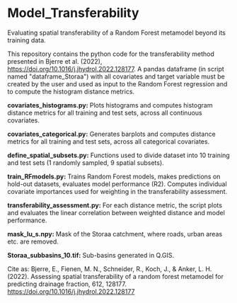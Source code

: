# Model_Transferability
Evaluating spatial transferability of a Random Forest metamodel beyond its training data.

This repository contains the python code for the transferability method presented in Bjerre et al. (2022), https://doi.org/10.1016/j.jhydrol.2022.128177. 
A pandas dataframe (in script named "dataframe_Storaa") with all covariates and target variable must be created by the user and used as input to the Random Forest regression and to compute the histogram distance metrics. 

**covariates_histograms.py:**
Plots histograms and computes histogram distance metrics for all training and test sets, across all continuous covariates. 
  
**covariates_categorical.py:** Generates barplots and computes distance metrics for all training and test sets, across all categorical covariates. 
  
**define_spatial_subsets.py:** Functions used to divide dataset into 10 training and test sets (1 randomly sampled, 9 spatial subsets). 

**train_RFmodels.py:** Trains Random Forest models, makes predictions on hold-out datasets, evaluates model performance (R2). Computes individual covariate importances used for weighting in the transferability assessment. 

**transferability_assessment.py:** For each distance metric, the script plots and evaluates the linear correlation between weighted distance and model performance. 

**mask_lu_s.npy:** Mask of the Storaa catchment, where roads, urban areas etc. are removed.

**Storaa_subbasins_10.tif:** Sub-basins generated in Q.GIS.

Cite as: Bjerre, E., Fienen, M. N., Schneider, R., Koch, J., & Anker, L. H. (2022). Assessing spatial transferability of a random forest metamodel for predicting drainage fraction, 612, 128177. https://doi.org/10.1016/j.jhydrol.2022.128177
